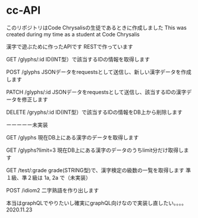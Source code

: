 # cc-API
このリポジトリはCode Chrysalisの生徒であるときに作成しました
This was created during my time as a student at Code Chrysalis

漢字で遊ぶために作ったAPIです
RESTで作っています

GET /glyphs/:id
ID(INT型）で該当するIDの情報を取得します

POST /glyphs
JSONデータをrequestsとして送信し、新しい漢字データを作成します

PATCH /glyphs/:id
JSONデータをrequestsとして送信し、該当するIDの漢字データを修正します

DELETE /gryphs/:id
ID(INT型）で該当するIDの情報をDB上から削除します

ーーーーー未実装

GET /glyphs
現在DB上にある漢字のデータを取得します

GET /glyphs?limit=3
現在DB上にある漢字のデータのうちlimit分だけ取得します

GET /test/:grade
grade(STRING型)で、漢字検定の級数の一覧を取得します
準１級、準２級は 1a, 2a で（未実装）

POST /idiom2
二字熟語を作り出します

本当はgraphQLでやりたいし確実にgraphQL向けなので実装し直したい。。。。
2020.11.23